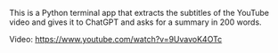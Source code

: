 This is a Python terminal app that extracts the subtitles of the YouTube video and gives it to ChatGPT and asks for a summary in 200 words.

Video: 
https://www.youtube.com/watch?v=9UvavoK4OTc
